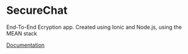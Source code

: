 # SecureChat
End-To-End Ecryption app. Created using Ionic and Node.js, using the MEAN stack

[Documentation](https://github.com/CECS-478-AuRave/SecureChat/wiki)
